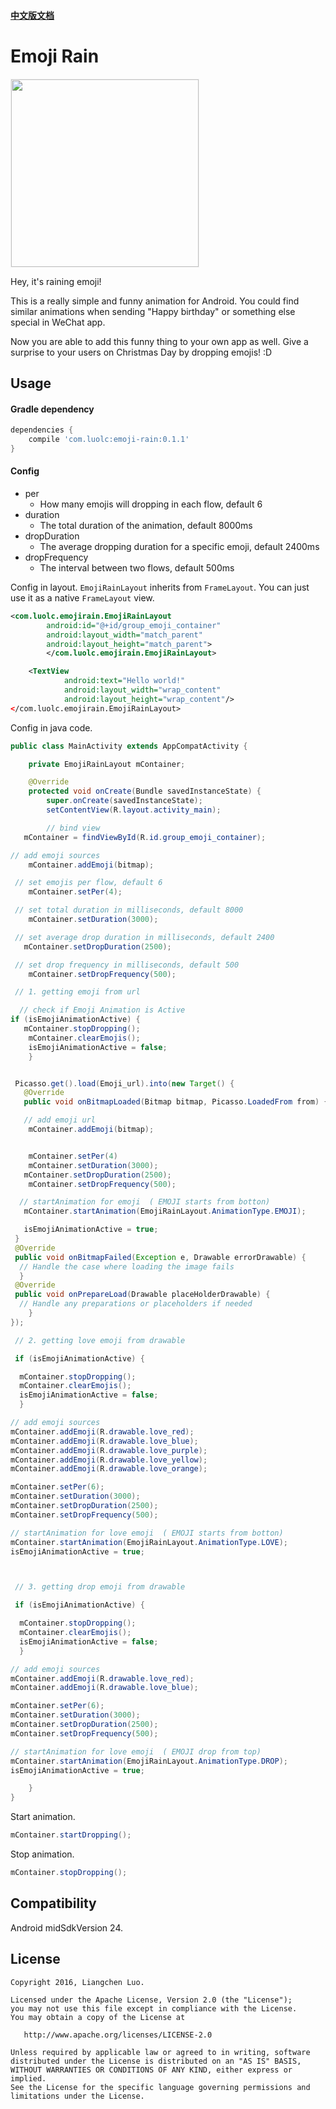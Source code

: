 #### [中文版文档](https://github.com/Luolc/EmojiRain/blob/master/README-cn.md)

# Emoji Rain

<img src='https://raw.githubusercontent.com/Luolc/EmojiRain/master/others/dropping-demo.gif' width="300px" style='border: #f1f1f1 solid 1px'/>



Hey, it's raining emoji!

This is a really simple and funny animation for Android. You could find similar animations when sending "Happy birthday" or something else special in WeChat app.

Now you are able to add this funny thing to your own app as well. Give a surprise to your users on Christmas Day by dropping emojis! :D

## Usage

#### Gradle dependency

```gradle
dependencies {
    compile 'com.luolc:emoji-rain:0.1.1'
}
```

#### Config

- per
    - How many emojis will dropping in each flow, default 6
- duration
    - The total duration of the animation, default 8000ms
- dropDuration
    - The average dropping duration for a specific emoji, default 2400ms
- dropFrequency
    - The interval between two flows, default 500ms

Config in layout. `EmojiRainLayout` inherits from `FrameLayout`. You can just use it as a native `FrameLayout` view.

```xml
<com.luolc.emojirain.EmojiRainLayout
        android:id="@+id/group_emoji_container"
        android:layout_width="match_parent"
        android:layout_height="match_parent">
        </com.luolc.emojirain.EmojiRainLayout>

    <TextView
            android:text="Hello world!"
            android:layout_width="wrap_content"
            android:layout_height="wrap_content"/>
</com.luolc.emojirain.EmojiRainLayout>
```

Config in java code.

```java
public class MainActivity extends AppCompatActivity {

    private EmojiRainLayout mContainer;

    @Override
    protected void onCreate(Bundle savedInstanceState) {
        super.onCreate(savedInstanceState);
        setContentView(R.layout.activity_main);

        // bind view
   mContainer = findViewById(R.id.group_emoji_container);

// add emoji sources
    mContainer.addEmoji(bitmap);

 // set emojis per flow, default 6
    mContainer.setPer(4);

 // set total duration in milliseconds, default 8000
    mContainer.setDuration(3000);

 // set average drop duration in milliseconds, default 2400
   mContainer.setDropDuration(2500);

 // set drop frequency in milliseconds, default 500
    mContainer.setDropFrequency(500);

 // 1. getting emoji from url

  // check if Emoji Animation is Active
if (isEmojiAnimationActive) {
   mContainer.stopDropping();
    mContainer.clearEmojis();
    isEmojiAnimationActive = false;
    }


 Picasso.get().load(Emoji_url).into(new Target() {
   @Override
   public void onBitmapLoaded(Bitmap bitmap, Picasso.LoadedFrom from) {

   // add emoji url
    mContainer.addEmoji(bitmap);


    mContainer.setPer(4)
    mContainer.setDuration(3000);
   mContainer.setDropDuration(2500);
    mContainer.setDropFrequency(500);

  // startAnimation for emoji  ( EMOJI starts from botton)
   mContainer.startAnimation(EmojiRainLayout.AnimationType.EMOJI);

   isEmojiAnimationActive = true;
 }
 @Override
 public void onBitmapFailed(Exception e, Drawable errorDrawable) {
  // Handle the case where loading the image fails
  }
 @Override
 public void onPrepareLoad(Drawable placeHolderDrawable) {
  // Handle any preparations or placeholders if needed
    }
});

 // 2. getting love emoji from drawable

 if (isEmojiAnimationActive) {

  mContainer.stopDropping();
  mContainer.clearEmojis();
  isEmojiAnimationActive = false;
  }

// add emoji sources
mContainer.addEmoji(R.drawable.love_red);
mContainer.addEmoji(R.drawable.love_blue);
mContainer.addEmoji(R.drawable.love_purple);
mContainer.addEmoji(R.drawable.love_yellow);
mContainer.addEmoji(R.drawable.love_orange);

mContainer.setPer(6);
mContainer.setDuration(3000);
mContainer.setDropDuration(2500);
mContainer.setDropFrequency(500);

// startAnimation for love emoji  ( EMOJI starts from botton)
mContainer.startAnimation(EmojiRainLayout.AnimationType.LOVE);
isEmojiAnimationActive = true;



 // 3. getting drop emoji from drawable

 if (isEmojiAnimationActive) {

  mContainer.stopDropping();
  mContainer.clearEmojis();
  isEmojiAnimationActive = false;
  }

// add emoji sources
mContainer.addEmoji(R.drawable.love_red);
mContainer.addEmoji(R.drawable.love_blue);

mContainer.setPer(6);
mContainer.setDuration(3000);
mContainer.setDropDuration(2500);
mContainer.setDropFrequency(500);

// startAnimation for love emoji  ( EMOJI drop from top)
mContainer.startAnimation(EmojiRainLayout.AnimationType.DROP);
isEmojiAnimationActive = true;

    }
}
```

Start animation.
```java
mContainer.startDropping();
```

Stop animation.
```java
mContainer.stopDropping();
```

## Compatibility

Android midSdkVersion 24.

## License

    Copyright 2016, Liangchen Luo.

    Licensed under the Apache License, Version 2.0 (the "License");
    you may not use this file except in compliance with the License.
    You may obtain a copy of the License at

       http://www.apache.org/licenses/LICENSE-2.0

    Unless required by applicable law or agreed to in writing, software
    distributed under the License is distributed on an "AS IS" BASIS,
    WITHOUT WARRANTIES OR CONDITIONS OF ANY KIND, either express or implied.
    See the License for the specific language governing permissions and
    limitations under the License.
